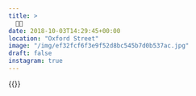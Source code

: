 ```yaml
---
title: >
  🏮🏮
date: 2018-10-03T14:29:45+00:00
location: "Oxford Street"
image: "/img/ef32fcf6f3e9f52d8bc545b7d0b537ac.jpg"
draft: false
instagram: true
---
```


{{<photo src="/img/ef32fcf6f3e9f52d8bc545b7d0b537ac.jpg">}}
